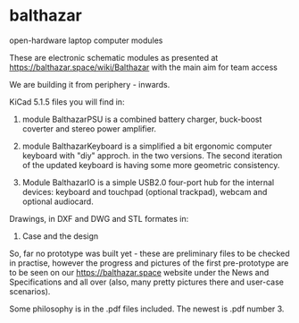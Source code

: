 # balthazar
open-hardware laptop computer modules

These are electronic schematic modules as presented at https://balthazar.space/wiki/Balthazar
with the main aim for team access

We are building it from periphery - inwards.

KiCad 5.1.5 files you will find in:

1. module BalthazarPSU is a combined battery charger, buck-boost coverter and stereo power amplifier. 

2. module BalthazarKeyboard is a simplified a bit ergonomic computer keyboard with "diy" approch. 
   in the two versions. The second iteration of the updated keyboard is having some more geometric consistency.

3. Module BalthazarIO is a simple USB2.0 four-port hub for the internal devices: 
   keyboard and touchpad (optional trackpad), webcam and optional audiocard.

Drawings, in DXF and DWG and STL formates in:

1. Case and the design

So, far no prototype was built yet - these are preliminary files to be checked in practise, however the progress and pictures of the first pre-prototype are to be seen on our https://balthazar.space website under the News and Specifications and all over (also, many pretty pictures there and user-case scenarios).

Some philosophy is in the .pdf files included. The newest is .pdf number 3.
